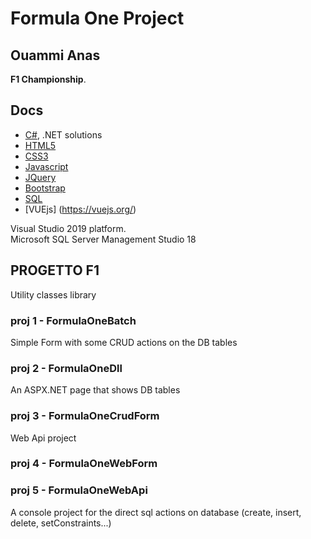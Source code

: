 # Formula One Project

## Ouammi Anas

 **F1 Championship**.<br>

## Docs

- [C#](https://docs.microsoft.com/it-it/dotnet/csharp/), .NET solutions
- [HTML5](https://www.w3schools.com/html/default.asp)
- [CSS3](https://www.w3schools.com/css/default.asp)
- [Javascript](https://www.w3schools.com/js/default.asp)
- [JQuery](https://www.w3schools.com/jquery/default.asp)
- [Bootstrap](https://getbootstrap.com/)
- [SQL](https://www.w3schools.com/sql/default.asp)
- [VUEjs] (https://vuejs.org/)

Visual Studio 2019 platform.<br>
Microsoft SQL Server Management Studio 18 <br>

## PROGETTO F1

Utility classes library

### proj 1 - FormulaOneBatch

Simple Form with some CRUD actions on the DB tables<br>

### proj 2 - FormulaOneDll

An ASPX.NET page that shows DB tables

### proj 3 - FormulaOneCrudForm

Web Api project

### proj 4 - FormulaOneWebForm


### proj 5 - FormulaOneWebApi







A console project for the direct sql actions on database (create, insert, delete, setConstraints...)